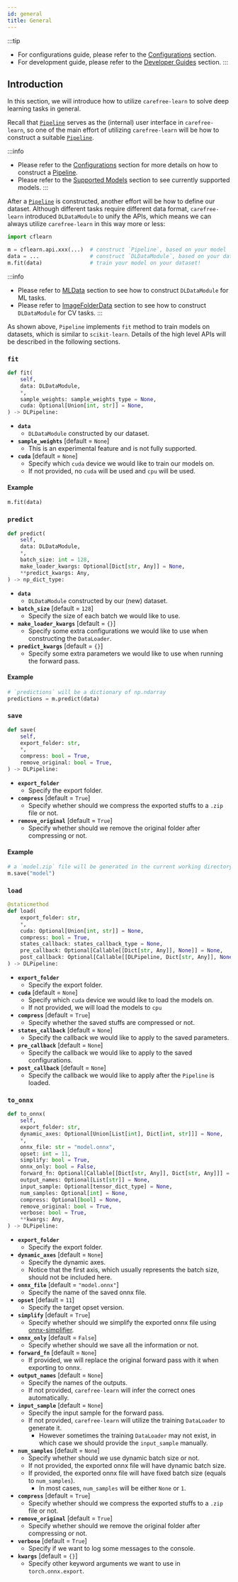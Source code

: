 ```yaml
---
id: general
title: General
---
```


:::tip
+ For configurations guide, please refer to the [Configurations](../getting-started/configurations) section.
+ For development guide, please refer to the [Developer Guides](../developer-guides/general) section.
:::


## Introduction

In this section, we will introduce how to utilize `carefree-learn` to solve deep learning tasks in general.

Recall that [`Pipeline`](../design-principles#pipeline) serves as the (internal) user interface in `carefree-learn`, so one of the main effort of utilizing `carefree-learn` will be how to construct a suitable [`Pipeline`](../design-principles#pipeline).

:::info
+ Please refer to the [Configurations](../getting-started/configurations) section for more details on how to construct a [Pipeline](../design-principles#pipeline).
+ Please refer to the [Supported Models](../getting-started/configurations#supported-models) section to see currently supported models.
:::

After a [`Pipeline`](../design-principles#pipeline) is constructed, another effort will be how to define our dataset. Although different tasks require different data format, `carefree-learn` introduced `DLDataModule` to unify the APIs, which means we can always utilize `carefree-learn` in this way more or less:

```python
import cflearn

m = cflearn.api.xxx(...)  # construct `Pipeline`, based on your model
data = ...                # construct `DLDataModule`, based on your dataset
m.fit(data)               # train your model on your dataset!
```

:::info
+ Please refer to [MLData](machine-learning#mldata) section to see how to construct `DLDataModule` for ML tasks.
+ Please refer to [ImageFolderData](computer-vision#imagefolderdata) section to see how to construct `DLDataModule` for CV tasks.
:::

As shown above, `Pipeline` implements `fit` method to train models on datasets, which is similar to `scikit-learn`. Details of the high level APIs will be described in the following sections.

### `fit`

```python
def fit(
    self,
    data: DLDataModule,
    *,
    sample_weights: sample_weights_type = None,
    cuda: Optional[Union[int, str]] = None,
) -> DLPipeline:
```

+ **`data`**
    + `DLDataModule` constructed by our dataset.
+ **`sample_weights`** [default = `None`]
    + This is an experimental feature and is not fully supported.
+ **`cuda`**  [default = `None`]
    + Specify which `cuda` device we would like to train our models on.
    + If not provided, no `cuda` will be used and `cpu` will be used.

#### Example

```python
m.fit(data)
```

### `predict`

```python
def predict(
    self,
    data: DLDataModule,
    *,
    batch_size: int = 128,
    make_loader_kwargs: Optional[Dict[str, Any]] = None,
    **predict_kwargs: Any,
) -> np_dict_type:
```

+ **`data`**
    + `DLDataModule` constructed by our (new) dataset.
+ **`batch_size`** [default = `128`]
    + Specify the size of each batch we would like to use.
+ **`make_loader_kwargs`** [default = `{}`]
    + Specify some extra configurations we would like to use when constructing the `DataLoader`.
+ **`predict_kwargs`** [default = `{}`]
    + Specify some extra parameters we would like to use when running the forward pass.

#### Example

```python
# `predictions` will be a dictionary of np.ndarray
predictions = m.predict(data)
```

### `save`

```python
def save(
    self,
    export_folder: str,
    *,
    compress: bool = True,
    remove_original: bool = True,
) -> DLPipeline:
```

+ **`export_folder`**
    + Specify the export folder.
+ **`compress`** [default = `True`]
    + Specify whether should we compress the exported stuffs to a `.zip` file or not.
+ **`remove_original`** [default = `True`]
    + Specify whether should we remove the original folder after compressing or not.

#### Example

```python
# a `model.zip` file will be generated in the current working directory
m.save("model")
```

### `load`

```python
@staticmethod
def load(
    export_folder: str,
    *,
    cuda: Optional[Union[int, str]] = None,
    compress: bool = True,
    states_callback: states_callback_type = None,
    pre_callback: Optional[Callable[[Dict[str, Any]], None]] = None,
    post_callback: Optional[Callable[[DLPipeline, Dict[str, Any]], None]] = None,
) -> DLPipeline:
```

+ **`export_folder`**
    + Specify the export folder.
+ **`cuda`** [default = `None`]
    + Specify which `cuda` device we would like to load the models on.
    + If not provided, we will load the models to `cpu`
+ **`compress`** [default = `True`]
    + Specify whether the saved stuffs are compressed or not.
+ **`states_callback`** [default = `None`]
    + Specify the callback we would like to apply to the saved parameters.
+ **`pre_callback`** [default = `None`]
    + Specify the callback we would like to apply to the saved configurations.
+ **`post_callback`** [default = `None`]
    + Specify the callback we would like to apply after the `Pipeline` is loaded.

### `to_onnx`

```python
def to_onnx(
    self,
    export_folder: str,
    dynamic_axes: Optional[Union[List[int], Dict[int, str]]] = None,
    *,
    onnx_file: str = "model.onnx",
    opset: int = 11,
    simplify: bool = True,
    onnx_only: bool = False,
    forward_fn: Optional[Callable[[Dict[str, Any]], Dict[str, Any]]] = None,
    output_names: Optional[List[str]] = None,
    input_sample: Optional[tensor_dict_type] = None,
    num_samples: Optional[int] = None,
    compress: Optional[bool] = None,
    remove_original: bool = True,
    verbose: bool = True,
    **kwargs: Any,
) -> DLPipeline:
```

+ **`export_folder`**
    + Specify the export folder.
+ **`dynamic_axes`** [default = `None`]
    + Specify the dynamic axes.
    + Notice that the first axis, which usually represents the batch size, should not be included here.
+ **`onnx_file`** [default = `"model.onnx"`]
    + Specify the name of the saved onnx file.
+ **`opset`** [default = `11`]
    + Specify the target opset version.
+ **`simplify`** [default = `True`]
    + Specify whether should we simplify the exported onnx file using [onnx-simplifier](https://github.com/daquexian/onnx-simplifier).
+ **`onnx_only`** [default = `False`]
    + Specify whether should we save all the information or not.
+ **`forward_fn`** [default = `None`]
    + If provided, we will replace the original forward pass with it when exporting to onnx.
+ **`output_names`** [default = `None`]
    + Specify the names of the outputs.
    + If not provided, `carefree-learn` will infer the correct ones automatically.
+ **`input_sample`** [default = `None`]
    + Specify the input sample for the forward pass.
    + If not provided, `carefree-learn` will utilize the training `DataLoader` to generate it.
        + However sometimes the training `DataLoader` may not exist, in which case we should provide the `input_sample` manually.
+ **`num_samples`** [default = `None`]
    + Specify whether should we use dynamic batch size or not.
    + If not provided, the exported onnx file will have dynamic batch size.
    + If provided, the exported onnx file will have fixed batch size (equals to `num_samples`).
        + In most cases, `num_samples` will be either `None` or `1`.
+ **`compress`** [default = `True`]
    + Specify whether should we compress the exported stuffs to a `.zip` file or not.
+ **`remove_original`** [default = `True`]
    + Specify whether should we remove the original folder after compressing or not.
+ **`verbose`** [default = `True`]
    + Specify if we want to log some messages to the console.
+ **`kwargs`** [default = `{}`]
    + Specify other keyword arguments we want to use in `torch.onnx.export`.

